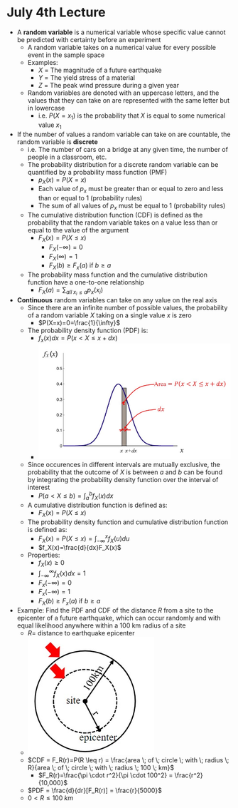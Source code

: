 # July 4th Lecture
- A **random variable** is a numerical variable whose specific value cannot be predicted with certainty before an experiment
    - A random variable takes on a numerical value for every possible event in the sample space
    - Examples:
        - *X* = The magnitude of a future earthquake
        - *Y* = The yield stress of a material
        - *Z* = The peak wind pressure during a given year
    - Random variables are denoted with an uppercase letters, and the values that they can take on are represented with the same letter but in lowercase
        - i.e. $P(X=x_1)$ is the probability that *X* is equal to some numerical value $x_1$
- If the number of values a random variable can take on are countable, the random variable is **discrete**
    - i.e. The number of cars on a bridge at any given time, the number of people in a classroom, etc.
    - The probability distribution for a discrete random variable can be quantified by a probability mass function (PMF)
        - $p_X(x)=P(X=x)$
        - Each value of $p_x$ must be greater than or equal to zero and less than or equal to 1 (probability rules)
        - The sum of all values of $p_x$ must be equal to 1 (probability rules)
    - The cumulative distribution function (CDF) is defined as the probability that the random variable takes on a value less than or equal to the value of the argument
        - $F_X(x)=P(X\leq x)$
            - $F_X(-\infty)=0$
            - $F_X(\infty)=1$
            - $F_X(b) \geq F_x(a)$ if $b \geq a$
    - The probability mass function and the cumulative distribution function have a one-to-one relationship
        - $F_X(a)=\sum_{all \; x_i \leq a}p_x(x_i)$
- **Continuous** random variables can take on any value on the real axis
    - Since there are an infinite number of possible values, the probability of a random variable $X$ taking on a single value $x$ is zero
        - $P(X=x)=0=\frac{1}{\infty}$
    - The probability density function (PDF) is:
        - $f_x(x)dx=P(x < X \leq x +dx)$
        - ![Probability Density Function](./Images/Probability%20Density%20Function.jpg)
    - Since occurences in different intervals are mutually exclusive, the probability that the outcome of $X$ is between $a$ and $b$ can be found by integrating the probability density function over the interval of interest
        - $P(a<X\leq b)=\int_{a}^{b}f_X(x)dx$
    - A cumulative distribution function is defined as:
        - $F_X(x)=P(X \leq x)$
    - The probability density function and cumulative distribution function is defined as:
        - $F_X(x)=P(X \leq x)= \int_{-\infty}^{x}f_X(u)du$
        - $f_X(x)=\frac{d}{dx}F_X(x)$
    - Properties:
        - $f_X(x) \geq 0$
        - $\int_{-\infty}^{\infty}f_X(x)dx=1$
        - $F_x(-\infty)=0$
        - $F_x(-\infty)=1$
        - $F_X(b) \geq F_x(a)$ if $b \geq a$
- Example: Find the PDF and CDF of the distance $R$ from a site to the epicenter of a future earthquake, which can occur randomly and with equal likelihood anywhere within a 100 km radius of a site
    - $R =$ distance to earthquake epicenter
    - ![Earthquake Example](./Images/Earthquake%20Example.jpg)
    - $CDF = F_R(r)=P(R \leq r) = \frac{area \; of \; circle \; with \; radius \; R}{area \; of \; circle \; with \; radius \; 100 \; km}$
        - $F_R(r)=\frac{\pi \cdot r^2}{\pi \cdot 100^2} = \frac{r^2}{10,000}$
    - $PDF = \frac{d}{dr}[F_R(r)] = \frac{r}{5000}$
    - $0 < R \leq 100 \; km$